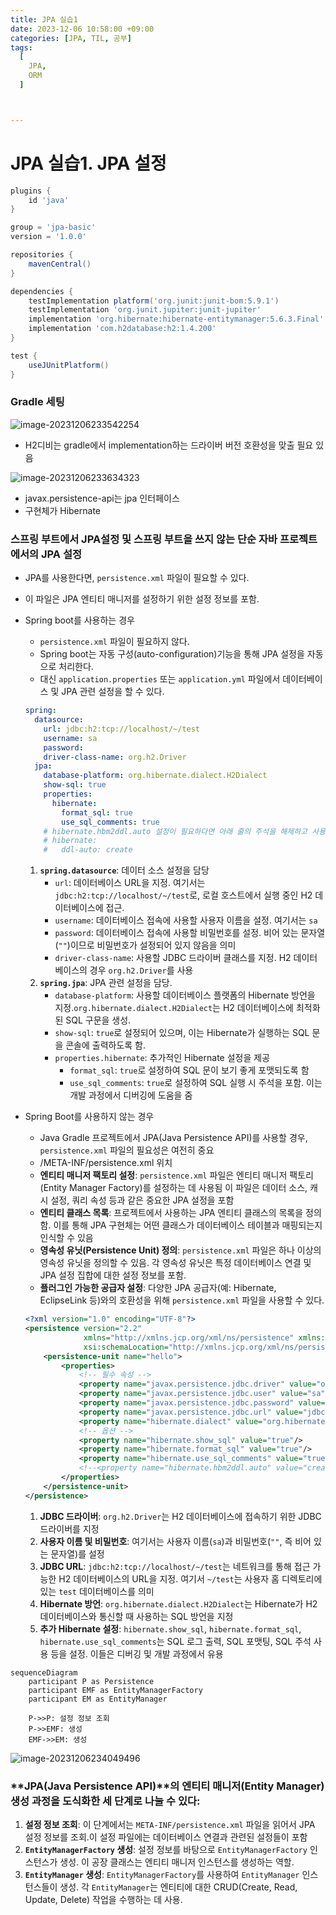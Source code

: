 ```yaml
---
title: JPA 실습1
date: 2023-12-06 10:58:00 +09:00
categories: [JPA, TIL, 공부]
tags:
  [
    JPA,
    ORM
  ]



---
```


# JPA 실습1. JPA 설정

```groovy
plugins {
    id 'java'
}

group = 'jpa-basic'
version = '1.0.0'

repositories {
    mavenCentral()
}

dependencies {
    testImplementation platform('org.junit:junit-bom:5.9.1')
    testImplementation 'org.junit.jupiter:junit-jupiter'
    implementation 'org.hibernate:hibernate-entitymanager:5.6.3.Final'
    implementation 'com.h2database:h2:1.4.200'
}

test {
    useJUnitPlatform()
}
```



### Gradle 세팅

![image-20231206233542254](https://raw.githubusercontent.com/vivalahm/img/master/uPic/image-20231206233542254.png?token=ALT3VFX4RJKTW5I3BMXVUZ3FOCDPW)

- H2디비는 gradle에서 implementation하는 드라이버 버전 호환성을 맞출 필요 있음

![image-20231206233634323](https://raw.githubusercontent.com/vivalahm/img/master/uPic/image-20231206233634323.png?token=ALT3VFX56RXYRVMWBRIMHUTFOCDS6)

- javax.persistence-api는 jpa 인터페이스
- 구현체가 Hibernate

### 스프링 부트에서 JPA설정 및 스프링 부트을 쓰지 않는 단순 자바 프로젝트에서의 JPA 설정

- JPA를 사용한다면,  `persistence.xml` 파일이 필요할 수 있다.

- 이 파일은 JPA 엔티티 매니저를 설정하기 위한 설정 정보를 포함.

- Spring boot를 사용하는 경우

  - `persistence.xml` 파일이 필요하지 않다.
  - Spring boot는 자동 구성(auto-configuration)기능을 통해 JPA 설정을 자동으로 처리한다.
  - 대신 `application.properties` 또는 `application.yml` 파일에서 데이터베이스 및 JPA 관련 설정을 할 수 있다.

  ```yaml
  spring:
    datasource:
      url: jdbc:h2:tcp://localhost/~/test
      username: sa
      password: 
      driver-class-name: org.h2.Driver
    jpa:
      database-platform: org.hibernate.dialect.H2Dialect
      show-sql: true
      properties:
        hibernate:
          format_sql: true
          use_sql_comments: true
      # hibernate.hbm2ddl.auto 설정이 필요하다면 아래 줄의 주석을 해제하고 사용
      # hibernate:
      #   ddl-auto: create
  
  ```

  1. **`spring.datasource`**: 데이터 소스 설정을 담당
     - `url`: 데이터베이스 URL을 지정. 여기서는 `jdbc:h2:tcp://localhost/~/test`로, 로컬 호스트에서 실행 중인 H2 데이터베이스에 접근.
     - `username`: 데이터베이스 접속에 사용할 사용자 이름을 설정. 여기서는 `sa`
     - `password`: 데이터베이스 접속에 사용할 비밀번호를 설정. 비어 있는 문자열(`""`)이므로 비밀번호가 설정되어 있지 않음을 의미
     - `driver-class-name`: 사용할 JDBC 드라이버 클래스를 지정. H2 데이터베이스의 경우 `org.h2.Driver`를 사용
  2. **`spring.jpa`**: JPA 관련 설정을 담당.
     - `database-platform`: 사용할 데이터베이스 플랫폼의 Hibernate 방언을 지정.`org.hibernate.dialect.H2Dialect`는 H2 데이터베이스에 최적화된 SQL 구문을 생성.
     - `show-sql`: `true`로 설정되어 있으며, 이는 Hibernate가 실행하는 SQL 문을 콘솔에 출력하도록 함.
     - `properties.hibernate`: 추가적인 Hibernate 설정을 제공
       - `format_sql`: `true`로 설정하여 SQL 문이 보기 좋게 포맷되도록 함
       - `use_sql_comments`: `true`로 설정하여 SQL 실행 시 주석을 포함. 이는 개발 과정에서 디버깅에 도움을 줌

- Spring Boot를 사용하지 않는 경우

  - Java Gradle 프로젝트에서 JPA(Java Persistence API)를 사용할 경우, `persistence.xml` 파일의 필요성은 여전히 중요
  - /META-INF/persistence.xml 위치
  - **엔티티 매니저 팩토리 설정**: `persistence.xml` 파일은 엔티티 매니저 팩토리(Entity Manager Factory)를 설정하는 데 사용됨 이 파일은 데이터 소스, 캐시 설정, 쿼리 속성 등과 같은 중요한 JPA 설정을 포함
  - **엔티티 클래스 목록**: 프로젝트에서 사용하는 JPA 엔티티 클래스의 목록을 정의함. 이를 통해 JPA 구현체는 어떤 클래스가 데이터베이스 테이블과 매핑되는지 인식할 수 있음
  - **영속성 유닛(Persistence Unit) 정의**: `persistence.xml` 파일은 하나 이상의 영속성 유닛을 정의할 수 있음. 각 영속성 유닛은 특정 데이터베이스 연결 및 JPA 설정 집합에 대한 설정 정보를 포함.
  - **플러그인 가능한 공급자 설정**: 다양한 JPA 공급자(예: Hibernate, EclipseLink 등)와의 호환성을 위해 `persistence.xml` 파일을 사용할 수 있다.

  ```xml
  <?xml version="1.0" encoding="UTF-8"?>
  <persistence version="2.2"
               xmlns="http://xmlns.jcp.org/xml/ns/persistence" xmlns:xsi="http://www.w3.org/2001/XMLSchema-instance"
               xsi:schemaLocation="http://xmlns.jcp.org/xml/ns/persistence http://xmlns.jcp.org/xml/ns/persistence/persistence_2_2.xsd">
      <persistence-unit name="hello">
          <properties>
              <!-- 필수 속성 -->
              <property name="javax.persistence.jdbc.driver" value="org.h2.Driver"/>
              <property name="javax.persistence.jdbc.user" value="sa"/>
              <property name="javax.persistence.jdbc.password" value=""/>
              <property name="javax.persistence.jdbc.url" value="jdbc:h2:tcp://localhost/~/test"/>
              <property name="hibernate.dialect" value="org.hibernate.dialect.H2Dialect"/>
              <!-- 옵션 -->
              <property name="hibernate.show_sql" value="true"/>
              <property name="hibernate.format_sql" value="true"/>
              <property name="hibernate.use_sql_comments" value="true"/>
              <!--<property name="hibernate.hbm2ddl.auto" value="create" />-->
          </properties>
      </persistence-unit>
  </persistence>
  ```

  1. **JDBC 드라이버**: `org.h2.Driver`는 H2 데이터베이스에 접속하기 위한 JDBC 드라이버를 지정
  2. **사용자 이름 및 비밀번호**: 여기서는 사용자 이름(`sa`)과 비밀번호(`""`, 즉 비어 있는 문자열)를 설정
  3. **JDBC URL**: `jdbc:h2:tcp://localhost/~/test`는 네트워크를 통해 접근 가능한 H2 데이터베이스의 URL을 지정. 여기서 `~/test`는 사용자 홈 디렉토리에 있는 `test` 데이터베이스를 의미
  4. **Hibernate 방언**: `org.hibernate.dialect.H2Dialect`는 Hibernate가 H2 데이터베이스와 통신할 때 사용하는 SQL 방언을 지정
  5. **추가 Hibernate 설정**: `hibernate.show_sql`, `hibernate.format_sql`, `hibernate.use_sql_comments`는 SQL 로그 출력, SQL 포맷팅, SQL 주석 사용 등을 설정. 이들은 디버깅 및 개발 과정에서 유용

```mermaid
sequenceDiagram
    participant P as Persistence
    participant EMF as EntityManagerFactory
    participant EM as EntityManager

    P->>P: 설정 정보 조회
    P->>EMF: 생성
    EMF->>EM: 생성
```

![image-20231206234049496](https://raw.githubusercontent.com/vivalahm/img/master/uPic/image-20231206234049496.png?token=ALT3VFWEFEHMPUUASMDLHOTFOCEC4)

### **JPA(Java Persistence API)**의 **엔티티 매니저(Entity Manager)** 생성 과정을 도식화한 세 단계로 나눌 수 있다:

1. **설정 정보 조회**: 이 단계에서는 `META-INF/persistence.xml` 파일을 읽어서 JPA 설정 정보를 조회.이 설정 파일에는 데이터베이스 연결과 관련된 설정들이 포함
2. **`EntityManagerFactory` 생성**: 설정 정보를 바탕으로 `EntityManagerFactory` 인스턴스가 생성. 이 공장 클래스는 엔티티 매니저 인스턴스를 생성하는 역할.
3. **`EntityManager` 생성**: `EntityManagerFactory`를 사용하여 `EntityManager` 인스턴스들이 생성. 각 `EntityManager`는 엔티티에 대한 CRUD(Create, Read, Update, Delete) 작업을 수행하는 데 사용.
